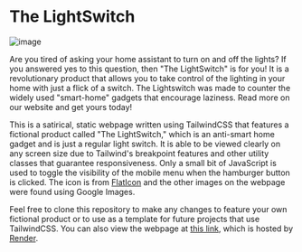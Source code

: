 # The LightSwitch

![image](https://github.com/tmatth11/the-lightswitch/assets/141206635/daec450d-8333-4937-93d1-e45988d9fd23)

Are you tired of asking your home assistant to turn on and off the lights? If you answered yes to this question, then "The LightSwitch" is for you! It is a revolutionary product that allows you to take control of the lighting in your home with just a flick of a switch. The Lightswitch was made to counter the widely used "smart-home" gadgets that encourage laziness. Read more on our website <a href="" target="_blank"></a> and get yours today!

This is a satirical, static webpage written using TailwindCSS that features a fictional product called "The LightSwitch," which is an anti-smart home gadget and is just a regular light switch. It is able to be viewed clearly on any screen size due to Tailwind's breakpoint features and other utility classes that guarantee responsiveness. Only a small bit of JavaScript is used to toggle the visibility of the mobile menu when the hamburger button is clicked. The icon is from <a href="https://www.flaticon.com/free-icon/power-button_12119405?term=light+switch&page=1&position=19&origin=search&related_id=12119405" target="_blank">FlatIcon</a> and the other images on the webpage were found using Google Images.

Feel free to clone this repository to make any changes to feature your own fictional product or to use as a template for future projects that use TailwindCSS. You can also view the webpage at <a href="https://the-lightswitch.onrender.com/" target="_blank">this link</a>, which is hosted by <a href="https://render.com/" target="_blank">Render</a>.
